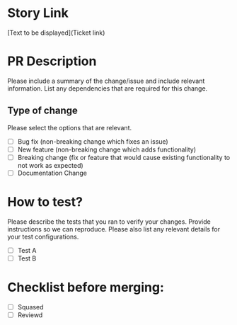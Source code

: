 # Story Link
[Text to be displayed](Ticket link)

# PR Description

Please include a summary of the change/issue and include relevant information. List any dependencies that are required for this change.

## Type of change

Please select the options that are relevant.

- [ ] Bug fix (non-breaking change which fixes an issue)
- [ ] New feature (non-breaking change which adds functionality)
- [ ] Breaking change (fix or feature that would cause existing functionality to not work as expected)
- [ ] Documentation Change

# How to test?

Please describe the tests that you ran to verify your changes. Provide instructions so we can reproduce. Please also list any relevant details for your test configurations.

- [ ] Test A
- [ ] Test B

# Checklist before merging:

- [ ] Squased
- [ ] Reviewd
